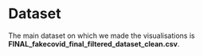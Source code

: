 # Dataset
The main dataset on which we made the visualisations is **FINAL_fakecovid_final_filtered_dataset_clean.csv**.
